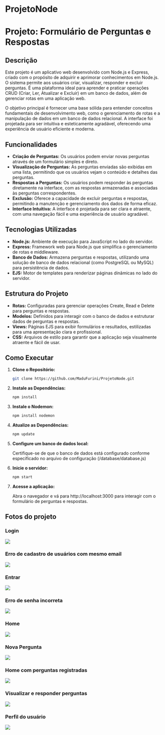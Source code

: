 # ProjetoNode

# Projeto: Formulário de Perguntas e Respostas

## Descrição

Este projeto é um aplicativo web desenvolvido com Node.js e Express, criado com o propósito de adquirir e aprimorar conhecimentos em Node.js. O sistema permite aos usuários criar, visualizar, responder e excluir perguntas. É uma plataforma ideal para aprender e praticar operações CRUD (Criar, Ler, Atualizar e Excluir) em um banco de dados, além de gerenciar rotas em uma aplicação web.

O objetivo principal é fornecer uma base sólida para entender conceitos fundamentais de desenvolvimento web, como o gerenciamento de rotas e a manipulação de dados em um banco de dados relacional. A interface foi projetada para ser intuitiva e esteticamente agradável, oferecendo uma experiência de usuário eficiente e moderna.

## Funcionalidades

- **Criação de Perguntas:** Os usuários podem enviar novas perguntas através de um formulário simples e direto.
- **Visualização de Perguntas:** As perguntas enviadas são exibidas em uma lista, permitindo que os usuários vejam o conteúdo e detalhes das perguntas.
- **Respostas a Perguntas:** Os usuários podem responder às perguntas diretamente na interface, com as respostas armazenadas e associadas às perguntas correspondentes.
- **Exclusão:** Oferece a capacidade de excluir perguntas e respostas, permitindo a manutenção e gerenciamento dos dados de forma eficaz.
- **Interface Intuitiva:** A interface é projetada para ser clara e atraente, com uma navegação fácil e uma experiência de usuário agradável.

## Tecnologias Utilizadas

- **Node.js:** Ambiente de execução para JavaScript no lado do servidor.
- **Express:** Framework web para Node.js que simplifica o gerenciamento de rotas e middleware.
- **Banco de Dados:** Armazena perguntas e respostas, utilizando uma solução de banco de dados relacional (como PostgreSQL ou MySQL) para persistência de dados.
- **EJS:** Motor de templates para renderizar páginas dinâmicas no lado do servidor.

## Estrutura do Projeto

- **Rotas:** Configuradas para gerenciar operações Create, Read e Delete para perguntas e respostas.
- **Modelos:** Definidos para interagir com o banco de dados e estruturar dados de perguntas e respostas.
- **Views:** Páginas EJS para exibir formulários e resultados, estilizadas para uma apresentação clara e profissional.
- **CSS:** Arquivos de estilo para garantir que a aplicação seja visualmente atraente e fácil de usar.

## Como Executar

1. **Clone o Repositório:**

   ```bash
   git clone https://github.com/MaduFurini/ProjetoNode.git
   
2. **Instale as Dependências:**

   ```bash
   npm install

3. **Instale o Nodemon:**

   ```bash
   npm install nodemon

4. **Atualize as Dependências:**

   ```bash
   npm update

5. **Configure um banco de dados local:**

     Certifique-se de que o banco de dados está configurado conforme especificado no arquivo de configuração (/database/database.js)

6. **Inicie o servidor:**

   ```bash
   npm start

7. **Acesse a aplicação:**

     Abra o navegador e vá para http://localhost:3000 para interagir com o formulário de perguntas e respostas.

## Fotos do projeto

### Login
![](https://raw.githubusercontent.com/MaduFurini/ProjetoNode/main/projectImages/login.png)

### Erro de cadastro de usuários com mesmo email
![](https://raw.githubusercontent.com/MaduFurini/ProjetoNode/main/projectImages/emailExistente.png)

### Entrar
![](https://raw.githubusercontent.com/MaduFurini/ProjetoNode/main/projectImages/entrar.png)

### Erro de senha incorreta
![](https://raw.githubusercontent.com/MaduFurini/ProjetoNode/main/projectImages/senhaIncorreta.png)

### Home
![](https://raw.githubusercontent.com/MaduFurini/ProjetoNode/main/projectImages/home.png)

### Nova Pergunta
![](https://raw.githubusercontent.com/MaduFurini/ProjetoNode/main/projectImages/novaPergunta.png)

### Home com perguntas registradas
![](https://raw.githubusercontent.com/MaduFurini/ProjetoNode/main/projectImages/homePerguntas.png)

### Visualizar e responder perguntas
![](https://raw.githubusercontent.com/MaduFurini/ProjetoNode/main/projectImages/viewPergunta.png)

### Perfil do usuário
![](https://raw.githubusercontent.com/MaduFurini/ProjetoNode/main/projectImages/perguntasUser.png)
